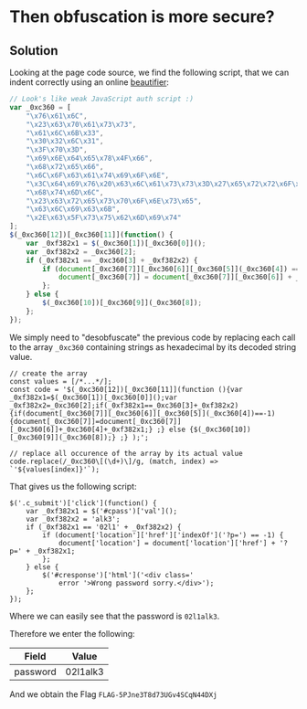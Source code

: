# Then obfuscation is more secure?

## Solution

Looking at the page code source, we find the following script, that we can indent correctly using an online [beautifier](http://jsbeautifier.org/):
```javascript
// Look's like weak JavaScript auth script :)
var _0xc360 = [
    "\x76\x61\x6C",
    "\x23\x63\x70\x61\x73\x73",
    "\x61\x6C\x6B\x33",
    "\x30\x32\x6C\x31",
    "\x3F\x70\x3D",
    "\x69\x6E\x64\x65\x78\x4F\x66",
    "\x68\x72\x65\x66",
    "\x6C\x6F\x63\x61\x74\x69\x6F\x6E",
    "\x3C\x64\x69\x76\x20\x63\x6C\x61\x73\x73\x3D\x27\x65\x72\x72\x6F\x72\x27\x3E\x57\x72\x6F\x6E\x67\x20\x70\x61\x73\x73\x77\x6F\x72\x64\x20\x73\x6F\x72\x72\x79\x2E\x3C\x2F\x64\x69\x76\x3E",
    "\x68\x74\x6D\x6C",
    "\x23\x63\x72\x65\x73\x70\x6F\x6E\x73\x65",
    "\x63\x6C\x69\x63\x6B",
    "\x2E\x63\x5F\x73\x75\x62\x6D\x69\x74"
];
$(_0xc360[12])[_0xc360[11]](function() {
    var _0xf382x1 = $(_0xc360[1])[_0xc360[0]]();
    var _0xf382x2 = _0xc360[2];
    if (_0xf382x1 == _0xc360[3] + _0xf382x2) {
        if (document[_0xc360[7]][_0xc360[6]][_0xc360[5]](_0xc360[4]) == -1) {
            document[_0xc360[7]] = document[_0xc360[7]][_0xc360[6]] + _0xc360[4] + _0xf382x1;
        };
    } else {
        $(_0xc360[10])[_0xc360[9]](_0xc360[8]);
    };
});
```

We simply need to "desobfuscate" the previous code by replacing each call to the array `_0xc360` containing strings as hexadecimal by its decoded string value.

```
// create the array
const values = [/*...*/];
const code = '$(_0xc360[12])[_0xc360[11]](function (){var _0xf382x1=$(_0xc360[1])[_0xc360[0]]();var _0xf382x2=_0xc360[2];if(_0xf382x1==_0xc360[3]+_0xf382x2){if(document[_0xc360[7]][_0xc360[6]][_0xc360[5]](_0xc360[4])==-1){document[_0xc360[7]]=document[_0xc360[7]][_0xc360[6]]+_0xc360[4]+_0xf382x1;} ;} else {$(_0xc360[10])[_0xc360[9]](_0xc360[8]);} ;} );';

// replace all occurence of the array by its actual value
code.replace(/_0xc360\[(\d+)\]/g, (match, index) => `'${values[index]}'`);
```

That gives us the following script:
```
$('.c_submit')['click'](function() {
    var _0xf382x1 = $('#cpass')['val']();
    var _0xf382x2 = 'alk3';
    if (_0xf382x1 == '02l1' + _0xf382x2) {
        if (document['location']['href']['indexOf']('?p=') == -1) {
            document['location'] = document['location']['href'] + '?p=' + _0xf382x1;
        };
    } else {
        $('#cresponse')['html']('<div class='
            error '>Wrong password sorry.</div>');
    };
});
```

Where we can easily see that the password is `02l1alk3`.

Therefore we enter the following:

|Field  | Value |
| ------------- | ------------- |
|password|02l1alk3|

And we obtain the Flag `FLAG-5PJne3T8d73UGv4SCqN44DXj`